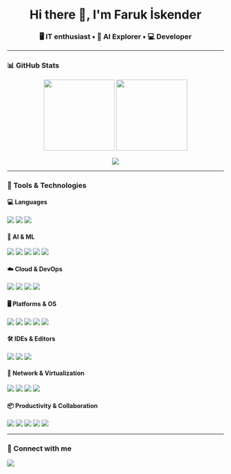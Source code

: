 <h1 align="center">Hi there 👋, I'm Faruk İskender</h1>
<h3 align="center">🖥️ IT enthusiast • 🧠 AI Explorer • 💻 Developer</h3>

---

### 📊 GitHub Stats

<p align="center">
  <img src="https://github-readme-stats.vercel.app/api?username=farukiskender&show_icons=true&theme=tokyonight" height="165"/>
  <img src="https://github-readme-stats.vercel.app/api/top-langs/?username=farukiskender&layout=compact&theme=tokyonight" height="165"/>
</p>

<p align="center">
  <img src="https://hits.seeyoufarm.com/api/count/incr/badge.svg?url=https://github.com/farukiskender&count_bg=%2379C83D&title_bg=%23555555&icon=github.svg&icon_color=%23E7E7E7&title=Profile+Views&edge_flat=false"/>
</p>

---

### 🧰 Tools & Technologies

#### 💻 Languages
<p>
  <img src="https://img.shields.io/badge/C%23-239120?style=for-the-badge&logo=c-sharp&logoColor=white"/>
  <img src="https://img.shields.io/badge/Python-3776AB?style=for-the-badge&logo=python&logoColor=white"/>
  <img src="https://img.shields.io/badge/HTML5-E34F26?style=for-the-badge&logo=html5&logoColor=white"/>
</p>

#### 🧠 AI & ML
<p>
  <img src="https://img.shields.io/badge/ChatGPT-10A37F?style=for-the-badge&logo=openai&logoColor=white"/>
  <img src="https://img.shields.io/badge/Gemini-4285F4?style=for-the-badge&logo=google&logoColor=white"/>
  <img src="https://img.shields.io/badge/Google AI-4285F4?style=for-the-badge&logo=google&logoColor=white"/>
  <img src="https://img.shields.io/badge/Kaggle-20BEFF?style=for-the-badge&logo=kaggle&logoColor=white"/>
  <img src="https://img.shields.io/badge/LM Studio-blue?style=for-the-badge&logo=linux&logoColor=white"/>
</p>

#### ☁️ Cloud & DevOps
<p>
  <img src="https://img.shields.io/badge/Azure-0078D4?style=for-the-badge&logo=microsoftazure&logoColor=white"/>
  <img src="https://img.shields.io/badge/Google Cloud-4285F4?style=for-the-badge&logo=googlecloud&logoColor=white"/>
  <img src="https://img.shields.io/badge/Cloudflare-F38020?style=for-the-badge&logo=cloudflare&logoColor=white"/>
  <img src="https://img.shields.io/badge/Oracle-F80000?style=for-the-badge&logo=oracle&logoColor=white"/>
</p>

#### 🖥️ Platforms & OS
<p>
  <img src="https://img.shields.io/badge/Windows 11-0078D6?style=for-the-badge&logo=windows11&logoColor=white"/>
  <img src="https://img.shields.io/badge/Windows 10-0078D6?style=for-the-badge&logo=windows&logoColor=white"/>
  <img src="https://img.shields.io/badge/Ubuntu Server-E95420?style=for-the-badge&logo=ubuntu&logoColor=white"/>
  <img src="https://img.shields.io/badge/Kali Linux-557C94?style=for-the-badge&logo=kalilinux&logoColor=white"/>
  <img src="https://img.shields.io/badge/TrueNAS-0095D5?style=for-the-badge&logo=freenas&logoColor=white"/>
</p>

#### 🛠️ IDEs & Editors
<p>
  <img src="https://img.shields.io/badge/Visual Studio-5C2D91?style=for-the-badge&logo=visualstudio&logoColor=white"/>
  <img src="https://img.shields.io/badge/VS Code-007ACC?style=for-the-badge&logo=visualstudiocode&logoColor=white"/>
  <img src="https://img.shields.io/badge/Notepad++-90E59A?style=for-the-badge&logo=notepadplusplus&logoColor=white"/>
</p>

#### 📡 Network & Virtualization
<p>
  <img src="https://img.shields.io/badge/VMware-607078?style=for-the-badge&logo=vmware&logoColor=white"/>
  <img src="https://img.shields.io/badge/Proxmox-E57000?style=for-the-badge&logo=proxmox&logoColor=white"/>
  <img src="https://img.shields.io/badge/ESXi-FFCA28?style=for-the-badge&logo=vmware&logoColor=black"/>
  <img src="https://img.shields.io/badge/CoreFTP-blue?style=for-the-badge&logo=ftp&logoColor=white"/>
</p>

#### 📦 Productivity & Collaboration
<p>
  <img src="https://img.shields.io/badge/GitHub-181717?style=for-the-badge&logo=github&logoColor=white"/>
  <img src="https://img.shields.io/badge/Notion-000000?style=for-the-badge&logo=notion&logoColor=white"/>
  <img src="https://img.shields.io/badge/Canva-00C4CC?style=for-the-badge&logo=canva&logoColor=white"/>
  <img src="https://img.shields.io/badge/Tor-7D4698?style=for-the-badge&logo=torproject&logoColor=white"/>
  <img src="https://img.shields.io/badge/GDG-4285F4?style=for-the-badge&logo=google&logoColor=white"/>
</p>

---

### 🔗 Connect with me

<p align="left">
  <a href="https://github.com/farukiskender"><img src="https://img.shields.io/badge/GitHub-farukiskender-181717?style=for-the-badge&logo=github&logoColor=white"/></a>
  <!-- İsteğe bağlı LinkedIn veya diğer linkleri de ekleyebilirim -->
</p>
